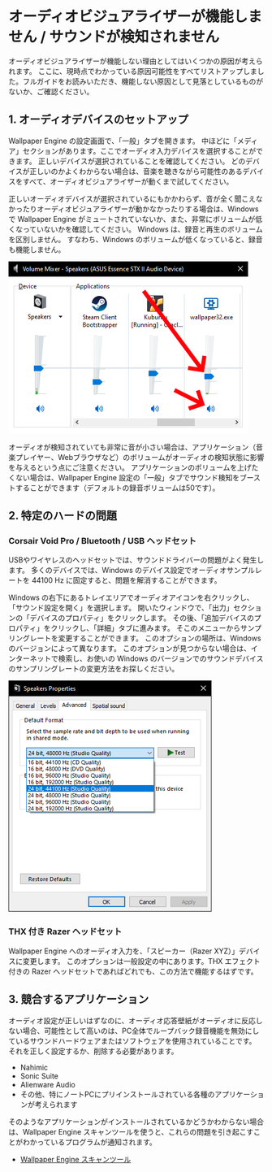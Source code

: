 # オーディオビジュアライザーが機能しません / サウンドが検知されません

オーディオビジュアライザーが機能しない理由としてはいくつかの原因が考えられます。 ここに、現時点でわかっている原因可能性をすべてリストアップしました。フルガイドをお読みいただき、機能しない原因として見落としているものがないか、ご確認ください。

## 1. オーディオデバイスのセットアップ
Wallpaper Engine の設定画面で、「一般」タブを開きます。 中ほどに「メディア」セクションがあります。ここでオーディオ入力デバイスを選択することができます。 正しいデバイスが選択されていることを確認してください。 どのデバイスが正しいのかよくわからない場合は、音楽を聴きながら可能性のあるデバイスをすべて、オーディオビジュアライザーが動くまで試してください。

正しいオーディオデバイスが選択されているにもかかわらず、音が全く聞こえなかったりオーディオビジュアライザーが動かなかったりする場合は、Windows で Wallpaper Engine がミュートされていないか、また、非常にボリュームが低くなっていないかを確認してください。 Windows は、録音と再生のボリュームを区別しません。 すなわち、Windows のボリュームが低くなっていると、録音も機能しません。

![Windows オーディオミキサーで、Wallpaper Engine のボリュームを上げるか消音を解除する](./audiomixer.png)

オーディオが検知されていても非常に音が小さい場合は、アプリケーション（音楽プレイヤー、Webブラウザなど）のボリュームがオーディオの検知状態に影響を与えるという点にご注意ください。 アプリケーションのボリュームを上げたくない場合は、Wallpaper Engine 設定の「一般」タブでサウンド検知をブーストすることができます（デフォルトの録音ボリュームは50です）。

## 2. 特定のハードの問題

### Corsair Void Pro / Bluetooth / USB ヘッドセット

USBやワイヤレスのヘッドセットでは、サウンドドライバーの問題がよく発生します。 多くのデバイスでは、Windows のデバイス設定でオーディオサンプルレートを 44100 Hz に固定すると、問題を解消することができます。

Windows の右下にあるトレイエリアでオーディオアイコンを右クリックし、「サウンド設定を開く」を選択します。 開いたウィンドウで、「出力」セクションの「デバイスのプロパティ」をクリックします。 その後、「追加デバイスのプロパティ」をクリックし、「詳細」タブに進みます。 そこのメニューからサンプリングレートを変更することができます。 このオプションの場所は、Windows のバージョンによって異なります。 このオプションが見つからない場合は、インターネットで検索し、お使いの Windows のバージョンでのサウンドデバイスのサンプリングレートの変更方法をお探しください。

![サンプリングレートを "24 bit, 44100 Hz" にする](./samplingrate.png)

### THX 付き Razer ヘッドセット

Wallpaper Engine へのオーディオ入力を、「スピーカー（Razer XYZ）」デバイスに変更します。 このオプションは一般設定の中にあります。THX エフェクト付きの Razer ヘッドセットであればどれでも、この方法で機能するはずです。

## 3. 競合するアプリケーション

オーディオ設定が正しいはずなのに、オーディオ応答壁紙がオーディオに反応しない場合、可能性として高いのは、PC全体でループバック録音機能を無効にしているサウンドハードウェアまたはソフトウェアを使用されていることです。 それを正しく設定するか、削除する必要があります。

* Nahimic
* Sonic Suite
* Alienware Audio
* その他、特にノートPCにプリインストールされている各種のアプリケーションが考えられます

そのようなアプリケーションがインストールされているかどうかわからない場合は、Wallpaper Engine スキャンツールを使うと、これらの問題を引き起こすことがわかっているプログラムが通知されます。

* [Wallpaper Engine スキャンツール](/debug/scantool.html)

